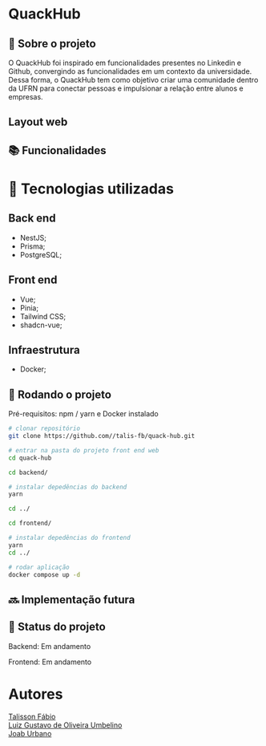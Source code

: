 # QuackHub

<!-- license --> 

## :memo:  Sobre o projeto
O QuackHub foi inspirado em funcionalidades presentes no Linkedin e Github, convergindo as funcionalidades em um contexto da universidade. Dessa forma, o QuackHub tem como objetivo criar uma comunidade dentro da UFRN para conectar pessoas e impulsionar a relação entre alunos e empresas. 

## Layout web

<!-- ## Modelo conceitual -->

## :books: Funcionalidades


# :wrench: Tecnologias utilizadas
## Back end
* NestJS;
* Prisma;
* PostgreSQL;
  
## Front end
* Vue;
* Pinia;
* Tailwind CSS;
* shadcn-vue;
  
<!--## Implantação em produção -->

## Infraestrutura
* Docker;

## :rocket: Rodando o projeto
Pré-requisitos: npm / yarn e Docker instalado

```bash
# clonar repositório
git clone https://github.com//talis-fb/quack-hub.git

# entrar na pasta do projeto front end web
cd quack-hub

cd backend/

# instalar depedências do backend
yarn

cd ../

cd frontend/

# instalar depedências do frontend
yarn
cd ../

# rodar aplicação
docker compose up -d
```

## :soon: Implementação futura


## :dart: Status do projeto
<p>Backend: Em andamento</p>
<p>Frontend: Em andamento</p>

# Autores
<a href="https://github.com/talis-fb">Talisson Fábio</a><br>
<a href="https://github.com/luizgustavoou">Luiz Gustavo de Oliveira Umbelino</a><br>
<a href="https://github.com/JoabUrbano">Joab Urbano</a><br>

